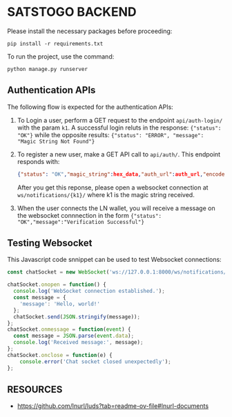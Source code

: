 
# SATSTOGO BACKEND
Please install the necessary packages before proceeding:

```
pip install -r requirements.txt
```

To run the project, use the command:

```
python manage.py runserver
```

## Authentication APIs
The following flow is expected for the authentication APIs:

1. To Login a user, perform a GET request to the endpoint `api/auth-login/` with the param `k1`. A successful login reluts in the response: `{"status": "OK"}` while the opposite results: `{"status": "ERROR", "message": "Magic String Not Found"}`

2. To register a new user, make a GET API call to `api/auth/`. This endpoint responds with:
    ```json
    {"status": "OK","magic_string":hex_data,"auth_url":auth_url,"encoded":encoded}
    ```
    After you get this reponse, please open a websocket connection at `ws/notifications/{k1}/` where k1 is the magic string received.

3. When the user connects the LN wallet, you will receive a message on the websocket connnection in the form `{"status": "OK","message":"Verification Successful"}`

## Testing Websocket
This Javascript code snnippet can be used to test Websocket connections:
```javascript
const chatSocket = new WebSocket('ws://127.0.0.1:8000/ws/notifications/654/');

chatSocket.onopen = function() {
  console.log('WebSocket connection established.');
  const message = {
    'message': 'Hello, world!'
  };
  chatSocket.send(JSON.stringify(message));
};
chatSocket.onmessage = function(event) {
  const message = JSON.parse(event.data);
  console.log('Received message:', message);
};
chatSocket.onclose = function(e) {
    console.error('Chat socket closed unexpectedly');
};
```

## RESOURCES
- https://github.com/lnurl/luds?tab=readme-ov-file#lnurl-documents